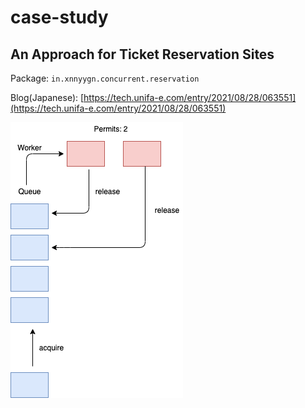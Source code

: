 # case-study

## An Approach for Ticket Reservation Sites

Package: `in.xnnyygn.concurrent.reservation`

Blog(Japanese): [https://tech.unifa-e.com/entry/2021/08/28/063551](https://tech.unifa-e.com/entry/2021/08/28/063551)

![alt text](https://github.com/xnnyygn/case-study/blob/main/src/main/resources/reservation.png?raw=true)
